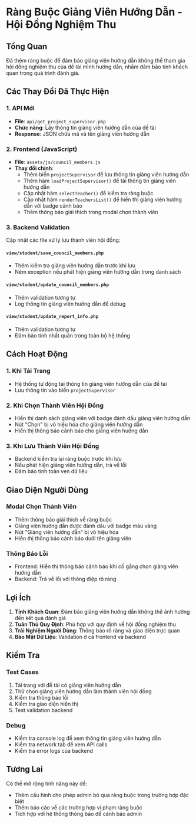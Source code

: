 # Ràng Buộc Giảng Viên Hướng Dẫn - Hội Đồng Nghiệm Thu

## Tổng Quan

Đã thêm ràng buộc để đảm bảo giảng viên hướng dẫn không thể tham gia hội đồng nghiệm thu của đề tài mình hướng dẫn, nhằm đảm bảo tính khách quan trong quá trình đánh giá.

## Các Thay Đổi Đã Thực Hiện

### 1. API Mới
- **File**: `api/get_project_supervisor.php`
- **Chức năng**: Lấy thông tin giảng viên hướng dẫn của đề tài
- **Response**: JSON chứa mã và tên giảng viên hướng dẫn

### 2. Frontend (JavaScript)
- **File**: `assets/js/council_members.js`
- **Thay đổi chính**:
  - Thêm biến `projectSupervisor` để lưu thông tin giảng viên hướng dẫn
  - Thêm hàm `loadProjectSupervisor()` để tải thông tin giảng viên hướng dẫn
  - Cập nhật hàm `selectTeacher()` để kiểm tra ràng buộc
  - Cập nhật hàm `renderTeachersList()` để hiển thị giảng viên hướng dẫn với badge cảnh báo
  - Thêm thông báo giải thích trong modal chọn thành viên

### 3. Backend Validation
Cập nhật các file xử lý lưu thành viên hội đồng:

#### `view/student/save_council_members.php`
- Thêm kiểm tra giảng viên hướng dẫn trước khi lưu
- Ném exception nếu phát hiện giảng viên hướng dẫn trong danh sách

#### `view/student/update_council_members.php`
- Thêm validation tương tự
- Log thông tin giảng viên hướng dẫn để debug

#### `view/student/update_report_info.php`
- Thêm validation tương tự
- Đảm bảo tính nhất quán trong toàn bộ hệ thống

## Cách Hoạt Động

### 1. Khi Tải Trang
- Hệ thống tự động tải thông tin giảng viên hướng dẫn của đề tài
- Lưu thông tin vào biến `projectSupervisor`

### 2. Khi Chọn Thành Viên Hội Đồng
- Hiển thị danh sách giảng viên với badge đánh dấu giảng viên hướng dẫn
- Nút "Chọn" bị vô hiệu hóa cho giảng viên hướng dẫn
- Hiển thị thông báo cảnh báo cho giảng viên hướng dẫn

### 3. Khi Lưu Thành Viên Hội Đồng
- Backend kiểm tra lại ràng buộc trước khi lưu
- Nếu phát hiện giảng viên hướng dẫn, trả về lỗi
- Đảm bảo tính toàn vẹn dữ liệu

## Giao Diện Người Dùng

### Modal Chọn Thành Viên
- Thêm thông báo giải thích về ràng buộc
- Giảng viên hướng dẫn được đánh dấu với badge màu vàng
- Nút "Giảng viên hướng dẫn" bị vô hiệu hóa
- Hiển thị thông báo cảnh báo dưới tên giảng viên

### Thông Báo Lỗi
- Frontend: Hiển thị thông báo cảnh báo khi cố gắng chọn giảng viên hướng dẫn
- Backend: Trả về lỗi với thông điệp rõ ràng

## Lợi Ích

1. **Tính Khách Quan**: Đảm bảo giảng viên hướng dẫn không thể ảnh hưởng đến kết quả đánh giá
2. **Tuân Thủ Quy Định**: Phù hợp với quy định về hội đồng nghiệm thu
3. **Trải Nghiệm Người Dùng**: Thông báo rõ ràng và giao diện trực quan
4. **Bảo Mật Dữ Liệu**: Validation ở cả frontend và backend

## Kiểm Tra

### Test Cases
1. Tải trang với đề tài có giảng viên hướng dẫn
2. Thử chọn giảng viên hướng dẫn làm thành viên hội đồng
3. Kiểm tra thông báo lỗi
4. Kiểm tra giao diện hiển thị
5. Test validation backend

### Debug
- Kiểm tra console log để xem thông tin giảng viên hướng dẫn
- Kiểm tra network tab để xem API calls
- Kiểm tra error logs của backend

## Tương Lai

Có thể mở rộng tính năng này để:
- Thêm cấu hình cho phép admin bỏ qua ràng buộc trong trường hợp đặc biệt
- Thêm báo cáo về các trường hợp vi phạm ràng buộc
- Tích hợp với hệ thống thông báo để cảnh báo admin




